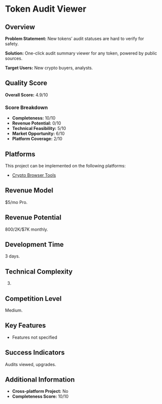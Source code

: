 # Token Audit Viewer

## Overview
**Problem Statement:** New tokens’ audit statuses are hard to verify for safety.

**Solution:** One-click audit summary viewer for any token, powered by public sources.

**Target Users:** New crypto buyers, analysts.

## Quality Score
**Overall Score:** 4.9/10

### Score Breakdown
- **Completeness:** 10/10
- **Revenue Potential:** 0/10
- **Technical Feasibility:** 5/10
- **Market Opportunity:** 6/10
- **Platform Coverage:** 2/10

## Platforms
This project can be implemented on the following platforms:
- [Crypto Browser Tools](./platforms/crypto-browser-tools/)

## Revenue Model
$5/mo Pro.

## Revenue Potential
$800/$2K/$7K monthly.

## Development Time
3 days.

## Technical Complexity
3.

## Competition Level
Medium.

## Key Features
- Features not specified

## Success Indicators
Audits viewed, upgrades.

## Additional Information
- **Cross-platform Project:** No
- **Completeness Score:** 10/10

